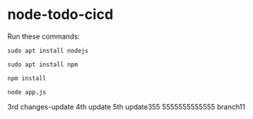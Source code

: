 # node-todo-cicd

Run these commands:


`sudo apt install nodejs`


`sudo apt install npm`


`npm install`

`node app.js`


3rd changes-update
4th update
5th update355
5555555555555
branch11
